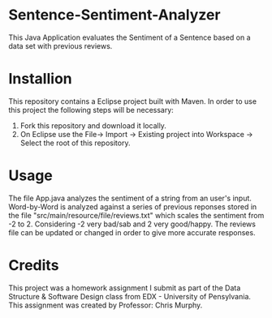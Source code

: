 # Sentence-Sentiment-Analyzer

This Java Application evaluates the Sentiment of a Sentence based on a data set with previous reviews.

# Installion

This repository contains a Eclipse project built with Maven. In order to use this project the following steps will be necessary:

1) Fork this repository and download it locally.
2) On Eclipse use the File-> Import -> Existing project into Workspace -> Select the root of this repository.

# Usage

The file App.java analyzes the sentiment of a string from an user's input. Word-by-Word is analyzed against a series of previous reponses stored in the file "src/main/resource/file/reviews.txt" which scales the sentiment from -2 to 2. Considering -2 very bad/sab and 2 very good/happy. The reviews file can be updated or changed in order to give more accurate responses.

# Credits

This project was a homework assignment I submit as part of the Data Structure & Software Design class from EDX - University of Pensylvania. This assignment was created by Professor: Chris Murphy.


